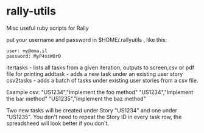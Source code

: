 rally-utils
===========

Misc useful ruby scripts for Rally

put your username and password in $HOME/.rallyutils , like this:

	user: my@ema.il
	password: MyP4ssW0rD 


itertasks - lists all tasks from a given iteration, outputs to screen,csv or pdf file for printing 
addtask - adds a new task under an existing user story
csv2tasks - adds a batch of tasks under existing user stories from a csv file.

Example csv:
	"US1234","Implement the foo method"
	"US1234","Implement the bar method"
	"US1235","Implement the baz method"

Two new tasks will be created under Story "US1234" and one under "US1235". You don't need to repeat the Story ID in every task row, the spreadsheed will look better if you don't.
